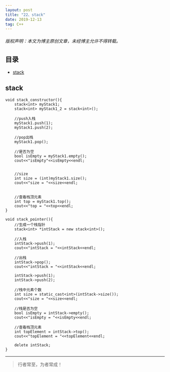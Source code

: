 ```yaml
---
layout: post
title: "22、stack"
date: 2019-12-13
tag: C++
---
```



<h6>版权声明：本文为博主原创文章，未经博主允许不得转载。</h6>


## 目录

* [stack](#content1)



<!-- ************************************************ -->
## <a id="content1"></a>stack

```
void stack_constructor(){
    stack<int> myStack1;
    stack<int> myStack1_2 = stack<int>();
    
    //push入栈
    myStack1.push(1);
    myStack1.push(2);
    
    //pop出栈
    myStack1.pop();
    
    //是否为空
    bool isEmpty = myStack1.empty();
    cout<<"isEmpty"<<isEmpty<<endl;
    
    
    //size
    int size = (int)myStack1.size();
    cout<<"size = "<<size<<endl;
    
    
    //查看栈顶元素
    int top = myStack1.top();
    cout<<"top = "<<top<<endl;
}
```

```
void stack_pointer(){
    //生成一个栈指针
    stack<int> *intStack = new stack<int>();
    
    //入栈
    intStack->push(1);
    cout<<"intStack = "<<intStack<<endl;
    
    //出栈
    intStack->pop();
    cout<<"intStack = "<<intStack<<endl;
    
    intStack->push(1);
    intStack->push(2);
    
    //栈中元素个数
    int size = static_cast<int>(intStack->size());
    cout<<"size = "<<size<<endl;
    
    //栈是否为空
    bool isEmpty = intStack->empty();
    cout<<"isEmpty = "<<isEmpty<<endl;
    
    //查看栈顶元素
    int topElement = intStack->top();
    cout<<"topElement = "<<topElement<<endl;
    
    delete intStack;
}
```


----------
>  行者常至，为者常成！


